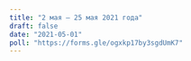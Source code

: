 ```yaml
---
title: "2 мая — 25 мая 2021 года"
draft: false
date: "2021-05-01"
poll: "https://forms.gle/ogxkp17by3sgdUmK7"
---
```

